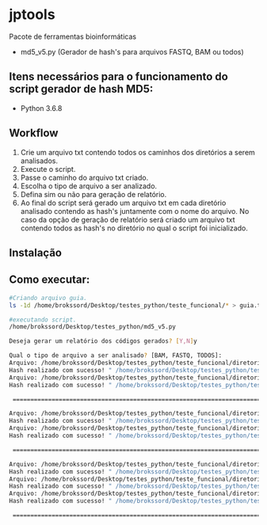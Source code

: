 # jptools
Pacote de ferramentas bioinformáticas

* md5_v5.py (Gerador de hash's para arquivos FASTQ, BAM ou todos)

## Itens necessários para o funcionamento do script gerador de hash MD5:
* Python 3.6.8

## Workflow
1. Crie um arquivo txt contendo todos os caminhos dos diretórios a serem analisados.
2. Execute o script.
3. Passe o caminho do arquivo txt criado.
4. Escolha o tipo de arquivo a ser analizado.
5. Defina sim ou não para geração de relatório.
6. Ao final do script será gerado um arquivo txt em cada diretório analisado contendo as hash's juntamente com o nome do arquivo.
No caso da opção de geração de relatório será criado um arquivo txt contendo todos as hash's no diretório no qual o script foi inicializado.

## Instalação
 
## Como executar:
```bash
#Criando arquivo guia.
ls -1d /home/brokssord/Desktop/testes_python/teste_funcional/* > guia.txt

#executando script.
/home/brokssord/Desktop/testes_python/md5_v5.py

Deseja gerar um relatório dos códigos gerados? [Y,N]y

Qual o tipo de arquivo a ser analisado? [BAM, FASTQ, TODOS]: 
Arquivo: /home/brokssord/Desktop/testes_python/teste_funcional/diretorio/da.txt --- Hash: d41d8cd98f00b204e9800998ecf8427e --- Data: Dia: 25/10/19 -- Ás 10:54
Hash realizado com sucesso! " /home/brokssord/Desktop/testes_python/teste_funcional/diretorio/da.txt" Dia: 25/10/19 -- Ás 10:54
Arquivo: /home/brokssord/Desktop/testes_python/teste_funcional/diretorio/daaa.txt --- Hash: d41d8cd98f00b204e9800998ecf8427e --- Data: Dia: 25/10/19 -- Ás 10:54
Hash realizado com sucesso! " /home/brokssord/Desktop/testes_python/teste_funcional/diretorio/daaa.txt" Dia: 25/10/19 -- Ás 10:54

 ==================================================================================================== 

Arquivo: /home/brokssord/Desktop/testes_python/teste_funcional/diretorio2/ca.txt --- Hash: d41d8cd98f00b204e9800998ecf8427e --- Data: Dia: 25/10/19 -- Ás 10:54
Hash realizado com sucesso! " /home/brokssord/Desktop/testes_python/teste_funcional/diretorio2/ca.txt" Dia: 25/10/19 -- Ás 10:54
Arquivo: /home/brokssord/Desktop/testes_python/teste_funcional/diretorio2/df.txt --- Hash: d41d8cd98f00b204e9800998ecf8427e --- Data: Dia: 25/10/19 -- Ás 10:54
Hash realizado com sucesso! " /home/brokssord/Desktop/testes_python/teste_funcional/diretorio2/df.txt" Dia: 25/10/19 -- Ás 10:54

 ==================================================================================================== 

Arquivo: /home/brokssord/Desktop/testes_python/teste_funcional/diretorio3/ba.txt --- Hash: d41d8cd98f00b204e9800998ecf8427e --- Data: Dia: 25/10/19 -- Ás 10:54
Hash realizado com sucesso! " /home/brokssord/Desktop/testes_python/teste_funcional/diretorio3/ba.txt" Dia: 25/10/19 -- Ás 10:54
Arquivo: /home/brokssord/Desktop/testes_python/teste_funcional/diretorio3/aa.txt --- Hash: d41d8cd98f00b204e9800998ecf8427e --- Data: Dia: 25/10/19 -- Ás 10:54
Hash realizado com sucesso! " /home/brokssord/Desktop/testes_python/teste_funcional/diretorio3/aa.txt" Dia: 25/10/19 -- Ás 10:54
Arquivo: /home/brokssord/Desktop/testes_python/teste_funcional/diretorio3/df.txt --- Hash: d41d8cd98f00b204e9800998ecf8427e --- Data: Dia: 25/10/19 -- Ás 10:54
Hash realizado com sucesso! " /home/brokssord/Desktop/testes_python/teste_funcional/diretorio3/df.txt" Dia: 25/10/19 -- Ás 10:54

 ==================================================================================================== 


```
